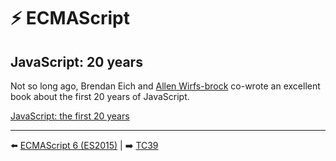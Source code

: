 # ⚡ ECMAScript

## JavaScript: 20 years

Not so long ago, Brendan Eich and [Allen Wirfs-brock](http://www.wirfs-brock.com/allen/about) co-wrote an excellent book about the first 20 years of JavaScript.

[JavaScript: the first 20 years](https://dl.acm.org/doi/10.1145/3386327)

---

⬅️ [ECMAScript 6 (ES2015)](./ecmascript-6.md) |
➡️ [TC39](./tc39.md)
